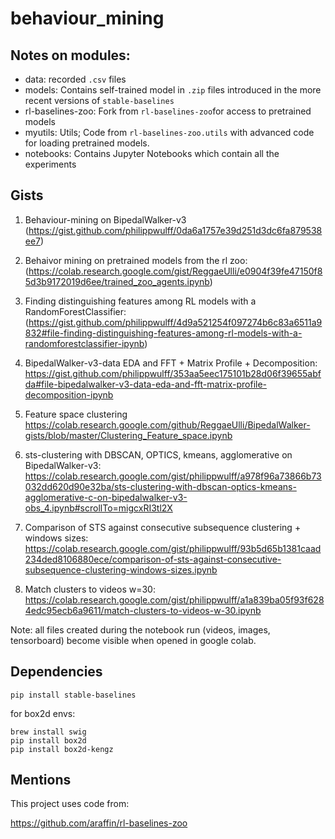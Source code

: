 # behaviour_mining

## Notes on modules:
- data: recorded `.csv` files
- models: Contains self-trained model in `.zip` files introduced in the more recent versions of `stable-baselines`
- rl-baselines-zoo: Fork from `rl-baselines-zoo`for access to pretrained models
- myutils: Utils; Code from `rl-baselines-zoo.utils` with advanced code for loading pretrained models.
- notebooks: Contains Jupyter Notebooks which contain all the experiments

## Gists

1. Behaviour-mining on BipedalWalker-v3 
(https://gist.github.com/philippwulff/0da6a1757e39d251d3dc6fa879538ee7)
2. Behaivor mining on pretrained models from the rl zoo:(https://colab.research.google.com/gist/ReggaeUlli/e0904f39fe47150f85d3b9172019d6ee/trained_zoo_agents.ipynb)
3. Finding distinguishing features among RL models with a RandomForestClassifier: 
(https://gist.github.com/philippwulff/4d9a521254f097274b6c83a6511a9832#file-finding-distinguishing-features-among-rl-models-with-a-randomforestclassifier-ipynb)
4. BipedalWalker-v3-data EDA and FFT + Matrix Profile + Decomposition: 
https://gist.github.com/philippwulff/353aa5eec175101b28d06f39655abfda#file-bipedalwalker-v3-data-eda-and-fft-matrix-profile-decomposition-ipynb
5. Feature space clustering
https://colab.research.google.com/github/ReggaeUlli/BipedalWalker-gists/blob/master/Clustering_Feature_space.ipynb
6. sts-clustering with DBSCAN, OPTICS, kmeans, agglomerative on BipedalWalker-v3:
https://colab.research.google.com/gist/philippwulff/a978f96a73866b73032dd620d90e32ba/sts-clustering-with-dbscan-optics-kmeans-agglomerative-c-on-bipedalwalker-v3-obs_4.ipynb#scrollTo=migcxRI3tl2X
7. Comparison of STS against consecutive subsequence clustering + windows sizes:
https://colab.research.google.com/gist/philippwulff/93b5d65b1381caad234ded8106880ece/comparison-of-sts-against-consecutive-subsequence-clustering-windows-sizes.ipynb

8. Match clusters to videos w=30:
https://colab.research.google.com/gist/philippwulff/a1a839ba05f93f6284edc95ecb6a9611/match-clusters-to-videos-w-30.ipynb

Note: all files created during the notebook run (videos, images, tensorboard) become visible when opened in google colab.

## Dependencies

```
pip install stable-baselines
```

for box2d envs:
```
brew install swig
pip install box2d
pip install box2d-kengz
```

## Mentions

This project uses code from:

https://github.com/araffin/rl-baselines-zoo
